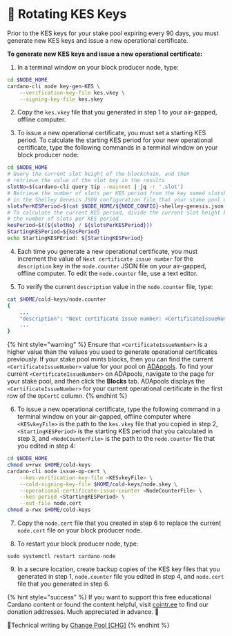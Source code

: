 # :robot: Rotating KES Keys

Prior to the KES keys for your stake pool expiring every 90 days, you must generate new KES keys and issue a new operational certificate.

**To generate new KES keys and issue a new operational certificate:**

1. In a terminal window on your block producer node, type:
```bash
cd $NODE_HOME
cardano-cli node key-gen-KES \
    --verification-key-file kes.vkey \
    --signing-key-file kes.skey
```

2. Copy the `kes.vkey` file that you generated in step 1 to your air-gapped, offline computer.

3. To issue a new operational certificate, you must set a starting KES period. To calculate the starting KES period for your new operational certificate, type the following commands in a terminal window on your block producer node:
```bash
cd $NODE_HOME
# Query the current slot height of the blockchain, and then
# retrieve the value of the slot key in the results
slotNo=$(cardano-cli query tip --mainnet | jq -r '.slot')
# Retrieve the number of slots per KES period from the key named slotsPerKESPeriod 
# in the Shelley Genesis JSON configuration file that your stake pool uses
slotsPerKESPeriod=$(cat $NODE_HOME/${NODE_CONFIG}-shelley-genesis.json | jq -r '.slotsPerKESPeriod')
# To calculate the current KES period, divide the current slot height by
# the number of slots per KES period
kesPeriod=$((${slotNo} / ${slotsPerKESPeriod}))
StartingKESPeriod=${kesPeriod}
echo StartingKESPEriod: ${StartingKESPeriod}
```

4. Each time you generate a new operational certificate, you must increment the value of `Next certificate issue number` for the `description` key in the `node.counter` JSON file on your air-gapped, offline computer. To edit the `node.counter` file, use a text editor.

5. To verify the current `description` value in the `node.counter` file, type:
```bash
cat $HOME/cold-keys/node.counter
{
    ...
    "description": "Next certificate issue number: <CertificateIssueNumber>",
    ...
}
```  
{% hint style="warning" %}
Ensure that `<CertificateIssueNumber>` is a higher value than the values you used to generate operational certificates previously. If your stake pool mints blocks, then you can find the current `<CertificateIssueNumber>` value for your pool on [ADApools](https://adapools.org). To find your current `<CertificateIssueNumber>` on ADApools, navigate to the page for your stake pool, and then click the **Blocks** tab. ADApools displays the `<CertificateIssueNumber>` for your current operational certificate in the first row of the `OpCertC` column.
{% endhint %}

6. To issue a new operational certificate, type the following command in a terminal window on your air-gapped, offline computer where `<KESvkeyFile>` is the path to the `kes.vkey` file that you copied in step 2, `<StartingKESPeriod>` is the starting KES period that you calculated in step 3, and `<NodeCounterFile>` is the path to the `node.counter` file that you edited in step 4:
```bash
cd $NODE_HOME
chmod u+rwx $HOME/cold-keys
cardano-cli node issue-op-cert \
    --kes-verification-key-file <KESvkeyFile> \
    --cold-signing-key-file $HOME/cold-keys/node.skey \
    --operational-certificate-issue-counter <NodeCounterFile> \
    --kes-period <StartingKESPeriod> \
    --out-file node.cert
chmod a-rwx $HOME/cold-keys
```

7. Copy the `node.cert` file that you created in step 6 to replace the current `node.cert` file on your block producer node.

8. To restart your block producer node, type:
```
sudo systemctl restart cardano-node
```

9. In a secure location, create backup copies of the KES key files that you generated in step 1, `node.counter` file you edited in step 4, and `node.cert` file that you generated in step 6.

{% hint style="success" %}
If you want to support this free educational Cardano content or found the content helpful, visit [cointr.ee](https://cointr.ee/coincashew) to find our donation addresses. Much appreciated in advance. :pray:

:ledger:Technical writing by [Change Pool \[CHG\]](https://change.paradoxicalsphere.com)
{% endhint %}